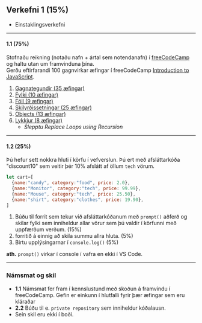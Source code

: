 ## Verkefni 1 (15%)
- Einstaklingsverkefni

---

#### 1.1 (75%) 

Stofnaðu reikning (notaðu nafn + ártal sem notendanafn) í [freeCodeCamp](https://www.freecodecamp.org/) og haltu utan um framvinduna þína. <br>
Gerðu eftirfarandi 100 gagnvirkar æfingar í freeCodeCamp [Introduction to JavaScript](https://www.freecodecamp.org/learn/javascript-algorithms-and-data-structures/basic-javascript/). <br>


1. [Gagnategundir (35 æfingar)](https://github.com/GunnarThorunnarson/FORR3JS05DU/wiki/Gagnategundir)
1. [Fylki (10 æfingar)](https://github.com/GunnarThorunnarson/FORR3JS05DU/wiki/Fylki)
1. [Föll (9 æfingar)](https://github.com/GunnarThorunnarson/FORR3JS05DU/wiki/F%C3%B6ll)
1. [Skilyrðissetningar (25 æfingar)](https://github.com/GunnarThorunnarson/FORR3JS05DU/wiki/Skilyr%C3%B0issetningar)
1. [Objects (13 æfingar)](https://github.com/GunnarThorunnarson/FORR3JS05DU/wiki/Objects)
1. [Lykkjur (8 æfingar)](https://github.com/GunnarThorunnarson/FORR3JS05DU/wiki/Lykkjur)
   - _Slepptu Replace Loops using Recursion_

---

#### 1.2 (25%)

Þú hefur sett nokkra hluti í körfu í vefverslun. Þú ert með afsláttarkóða "discount10" sem veitir þér 10% afslátt af öllum `tech` vörum.

```javascript
let cart=[
  {name:"candy", category:"food", price: 2.0},
  {name:"Monitor", category:"tech", price: 99.99},
  {name:"Mouse", category:"tech", price: 25.50},
  {name:"shirt", category:"clothes", price: 19.90},
]
```

1. Búðu til forrit sem tekur við afsláttarkóðanum með `prompt()` aðferð og skilar fylki sem inniheldur allar vörur sem þú valdir í körfunni með uppfærðum verðum. (15%)
1. forritið á einnig að skila summu allra hluta. (5%)
1. Birtu upplýsingarnar í `console.log()` (5%)

**ath.** `prompt()` virkar í console í vafra en ekki í VS Code.

---

### Námsmat og skil

- **1.1** Námsmat fer fram í kennslustund með skoðun á framvindu í freeCodeCamp. Gefin er einkunn í hlutfalli fyrir þær æfingar sem eru kláraðar 
- **2.2** Búðu til e. `private repository` sem inniheldur kóðalausn. 
- Sein skil eru ekki í boði.

